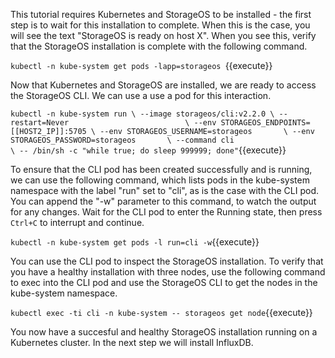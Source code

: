 This tutorial requires Kubernetes and StorageOS to be installed - the first step
is to wait for this installation to complete. When this is the case, you will
see the text "StorageOS is ready on host X". When you see this, verify that
the StorageOS installation is complete with the following command.

`kubectl -n kube-system get pods -lapp=storageos `{{execute}}

Now that Kubernetes and StorageOS are installed, we are ready to access the
StorageOS CLI. We can use a use a pod for this interaction.

`kubectl -n kube-system run \
--image storageos/cli:v2.2.0 \
--restart=Never                          \
--env STORAGEOS_ENDPOINTS=[[HOST2_IP]]:5705 \
--env STORAGEOS_USERNAME=storageos       \
--env STORAGEOS_PASSWORD=storageos       \
--command cli                            \
-- /bin/sh -c "while true; do sleep 999999; done"`{{execute}}

To ensure that the CLI pod has been created successfully and is running,
we can use the following command, which lists pods in the kube-system namespace
with the label "run" set to "cli", as is the case with the CLI pod. You can
append the "-w" parameter to this command, to watch the output for any changes.
Wait for the CLI pod to enter the Running state, then press `Ctrl+C` to
interrupt and continue.

`kubectl -n kube-system get pods -l run=cli -w`{{execute}}

You can use the CLI pod to inspect the StorageOS installation. To verify
that you have a healthy installation with three nodes, use the following
command to exec into the CLI pod and use the StorageOS CLI to get the nodes
in the kube-system namespace.

`kubectl exec -ti cli -n kube-system -- storageos get node`{{execute}}

You now have a succesful and healthy StorageOS installation running on
a Kubernetes cluster. In the next step we will install InfluxDB.